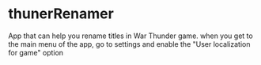 # thunerRenamer
App that can help you rename titles in War Thunder game.
when you get to the main menu of the app, go to settings and enable the "User localization for game" option
